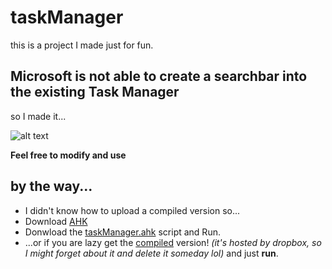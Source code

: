 # taskManager
this is a project I made just for fun.

## Microsoft is not able to create a searchbar into the existing Task Manager
so I made it...

![alt text](https://i.imgur.com/oEdbAFR.png "taskManager")

**Feel free to modify and use**

## by the way...
* I didn't know how to upload a compiled version so...
* Download [AHK](https://www.autohotkey.com/download/ahk-install.exe)
* Donwload the [taskManager.ahk](https://github.com/fenchai23/taskManager/blob/master/TaskManager.ahk) script and Run.
* ...or if you are lazy get the [compiled](https://www.dropbox.com/s/gl5l9j505udcecj/TaskManager.exe?dl=1) version! *(it's hosted by dropbox, so I might forget about it and delete it someday lol)* and just **run**.
